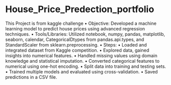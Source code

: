 # House_Price_Predection_portfolio
This Project is from kaggle challenge 
•	Objective: Developed a machine learning model to predict house prices using advanced regression techniques.
•	Tools/Libraries: Utilized notebook, numpy, pandas, matplotlib, seaborn, calendar, CategoricalDtypes from pandas.api.types, and StandardScaler from sklearn.preprocessing.
•	Steps:
•	Loaded and integrated dataset from Kaggle competition.
•	Explored data, gained insights into numerical features.
•	Handled missing values using domain knowledge and statistical imputation.
•	Converted categorical features to numerical using one-hot encoding.
•	Split data into training and testing sets.
•	Trained multiple models and evaluated using cross-validation.
•	Saved predictions in a CSV file.
